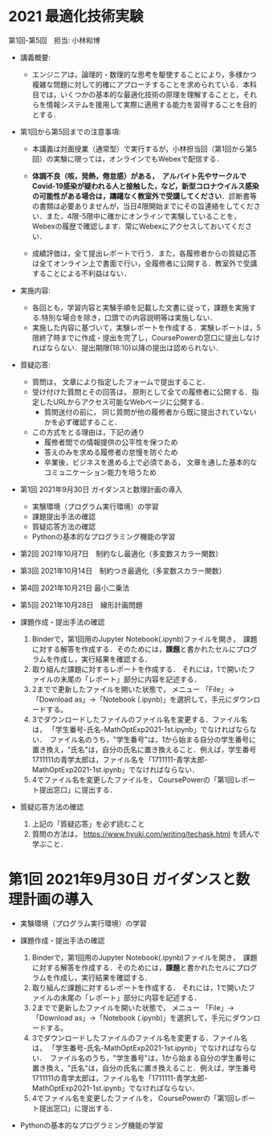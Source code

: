# 2021 最適化技術実験

第1回-第5回　担当: 小林和博

- 講義概要: 
  - エンジニアは，論理的・数理的な思考を駆使することにより，多様かつ複雑な問題に対して的確にアプローチすることを求められている．本科目では，いくつかの基本的な最適化技術の原理を理解することと，それらを情報システムを援用して実際に適用する能力を習得することを目的とする．

- 第1回から第5回までの注意事項:

  - 本講義は対面授業（通常型）で実行するが，小林担当回（第1回から第5回）の実験に限っては，オンラインでもWebexで配信する．
  
  - **体調不良（咳，発熱，倦怠感）がある，　アルバイト先やサークルでCovid-19感染が疑われる人と接触した，など，新型コロナウイルス感染の可能性がある場合は，躊躇なく教室外で受講してください**．診断書等の書類は必要ありませんが，当日4限開始までにその旨連絡をしてください．また，4限-5限中に確かにオンラインで実験していることを，Webexの履歴で確認します．常にWebexにアクセスしておいてください． 
  
  - 成績評価は，全て提出レポートで行う．また，各履修者からの質疑応答は全てオンライン上で書面で行い，全履修者に公開する．教室外で受講することによる不利益はない．
     

- 実施内容: 
  - 各回とも，学習内容と実験手順を記載した文書に従って，課題を実施する.特別な場合を除き，口頭での内容説明等は実施しない．
  - 実施した内容に基づいて，実験レポートを作成する．実験レポートは，5限終了時までに作成・提出を完了し，CoursePowerの窓口に提出しなければならない．提出期限(18:10)以降の提出は認められない．　

- 質疑応答: 
  - 質問は， 文章により指定したフォームで提出すること．　
  - 受け付けた質問とその回答は， 原則として全ての履修者に公開する．指定したURLからアクセス可能なWebページに公開する．
    - 質問送付の前に， 同じ質問が他の履修者から既に提出されていないかを必ず確認すること．
  - この方式をとる理由は，下記の通り
    - 履修者間での情報提供の公平性を保つため
    - 答えのみを求める履修者の怠慢を防ぐため
    - 卒業後，ビジネスを進める上で必須である， 文章を通した基本的なコミュニケーション能力を培うため

- 第1回 2021年9月30日  ガイダンスと数理計画の導入
  - 実験環境（プログラム実行環境）の学習
  - 課題提出手法の確認
  - 質疑応答方法の確認
  - Pythonの基本的なプログラミング機能の学習

- 第2回 2021年10月7日　制約なし最適化（多変数スカラー関数）      

- 第3回 2021年10月14日　制約つき最適化（多変数スカラー関数）

- 第4回 2021年10月21日 最小二乗法

- 第5回 2021年10月28日　線形計画問題

- 課題作成・提出手法の確認
  1. Binderで，第1回用のJupyter Notebook(.ipynb)ファイルを開き，　課題に対する解答を作成する．そのためには，**課題**と書かれたセルにプログラムを作成し，実行結果を確認する．
  2. 取り組んだ課題に対するレポートを作成する． それには，1で開いたファイルの末尾の「レポート」部分に内容を記述する．
  3. 2までで更新したファイルを開いた状態で， メニュー 「File」->「Download as」->「Notebook (.ipynb)」を選択して，手元にダウンロードする。
  4. 3でダウンロードしたファイルのファイル名を変更する．ファイル名は， 「学生番号-氏名-MathOptExp2021-1st.ipynb」でなければならない．　ファイル名のうち，"学生番号"は，1から始まる自分の学生番号に置き換え，"氏名"は，自分の氏名に置き換えること．例えば，学生番号 1711111の青学太郎は，ファイル名を「1711111-青学太郎-MathOptExp2021-1st.ipynb」でなければならない．
  5. 4でファイル名を変更したファイルを， CoursePowerの「第1回レポート提出窓口」に提出する．

- 質疑応答方法の確認
  1. 上記の「質疑応答」を必ず読むこと
  2. 質問の方法は， https://www.hyuki.com/writing/techask.html を読んで学ぶこと．


# 第1回 2021年9月30日  ガイダンスと数理計画の導入

- 実験環境（プログラム実行環境）の学習

- 課題作成・提出手法の確認
  1. Binderで，第1回用のJupyter Notebook(.ipynb)ファイルを開き，　課題に対する解答を作成する．そのためには，**課題**と書かれたセルにプログラムを作成し，実行結果を確認する．
  2. 取り組んだ課題に対するレポートを作成する． それには，1で開いたファイルの末尾の「レポート」部分に内容を記述する．
  3. 2までで更新したファイルを開いた状態で， メニュー 「File」->「Download as」->「Notebook (.ipynb)」を選択して，手元にダウンロードする。
  4. 3でダウンロードしたファイルのファイル名を変更する．ファイル名は， 「学生番号-氏名-MathOptExp2021-1st.ipynb」でなければならない．　ファイル名のうち，"学生番号"は，1から始まる自分の学生番号に置き換え，"氏名"は，自分の氏名に置き換えること．例えば，学生番号 1711111の青学太郎は，ファイル名を「1711111-青学太郎-MathOptExp2021-1st.ipynb」でなければならない．
  5. 4でファイル名を変更したファイルを， CoursePowerの「第1回レポート提出窓口」に提出する．


- Pythonの基本的なプログラミング機能の学習
  

